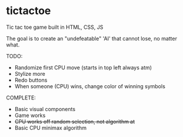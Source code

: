 # tictactoe

Tic tac toe game built in HTML, CSS, JS

The goal is to create an "undefeatable" 'AI' that cannot lose, no matter what.

TODO:
* Randomize first CPU move (starts in top left always atm)
* Stylize more
* Redo buttons
* When someone (CPU) wins, change color of winning symbols

COMPLETE:
* Basic visual components
* Game works
* ~~CPU works off random selection, not algorithm at~~
* Basic CPU minimax algorithm
